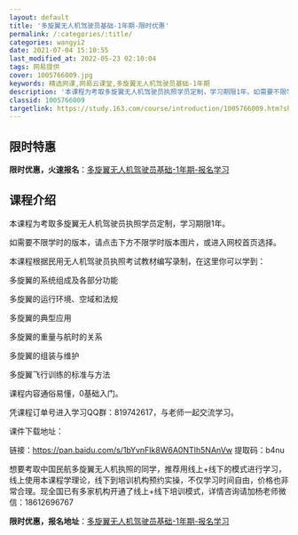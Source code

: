 ```yaml
---
layout: default
title: '多旋翼无人机驾驶员基础-1年期-限时优惠'
permalink: /:categories/:title/
categories: wangyi2
date: 2021-07-04 15:10:55
last_modified_at: 2022-05-23 02:10:04
tags: 网易提供
cover: 1005766009.jpg
keywords: 精选网课,网易云课堂,多旋翼无人机驾驶员基础-1年期
description: '本课程为考取多旋翼无人机驾驶员执照学员定制，学习期限1年。如需要不限学时的版本，请点击下方不限学时版本图片，或进入网校首'
classid: 1005766009
targetlink: https://study.163.com/course/introduction/1005766009.htm?share=1&shareId=1025206652&utm_campaign=share&utm_medium=iphoneShare&utm_source=&utm_u=1025206652
---
```


## 限时特惠

**限时优惠，火速报名**：[多旋翼无人机驾驶员基础-1年期-报名学习](https://study.163.com/course/introduction/1005766009.htm?share=1&shareId=1025206652&utm_campaign=share&utm_medium=iphoneShare&utm_source=&utm_u=1025206652)

## 课程介绍

本课程为考取多旋翼无人机驾驶员执照学员定制，学习期限1年。

如需要不限学时的版本，请点击下方不限学时版本图片，或进入网校首页选择。

本课程根据民用无人机驾驶员执照考试教材编写录制，在这里你可以学到：



多旋翼的系统组成及各部分功能

多旋翼的运行环境、空域和法规

多旋翼的典型应用

多旋翼的重量与航时的关系

多旋翼的组装与维护

多旋翼飞行训练的标准与方法



课程内容通俗易懂，0基础入门。

凭课程订单号进入学习QQ群：819742617，与老师一起交流学习。



课件下载地址：

链接：https://pan.baidu.com/s/1bYvnFIk8W6A0NTIh5NAnVw 提取码：b4nu



想要考取中国民航多旋翼无人机执照的同学，推荐用线上+线下的模式进行学习，线上使用本课程学理论，线下到培训机构预约实操，不仅学习时间自由，价格也非常合理。现全国已有多家机构开通了线上+线下培训模式，详情咨询请加杨老师微信：18612696767

**限时优惠，报名地址**：[多旋翼无人机驾驶员基础-1年期-报名学习](https://study.163.com/course/introduction/1005766009.htm?share=1&shareId=1025206652&utm_campaign=share&utm_medium=iphoneShare&utm_source=&utm_u=1025206652)

